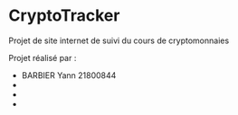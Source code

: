 # CryptoTracker
Projet de site internet de suivi du cours de cryptomonnaies

Projet réalisé par :
- BARBIER Yann 21800844
-
-
-